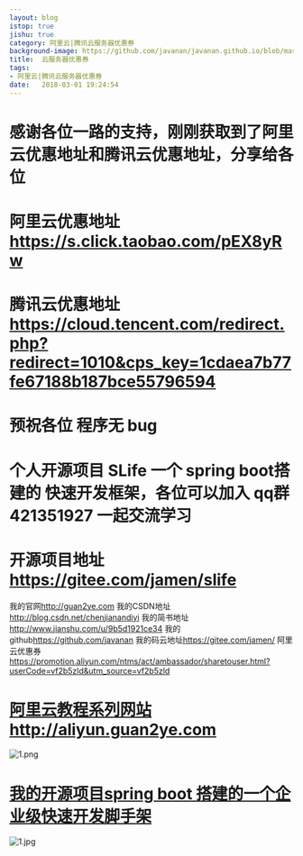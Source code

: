 ```yaml
---
layout: blog
istop: true
jishu: true
category: 阿里云|腾讯云服务器优惠券
background-image: https://github.com/javanan/javanan.github.io/blob/master/thumbnails/hb.jpg?raw=true
title:  云服务器优惠券
tags:
- 阿里云|腾讯云服务器优惠券
date:   2018-03-01 19:24:54
---
```


# 感谢各位一路的支持，刚刚获取到了阿里云优惠地址和腾讯云优惠地址，分享给各位

# 阿里云优惠地址 https://s.click.taobao.com/pEX8yRw

# 腾讯云优惠地址 https://cloud.tencent.com/redirect.php?redirect=1010&cps_key=1cdaea7b77fe67188b187bce55796594


# 预祝各位  程序无 bug

# 个人开源项目 SLife 一个 spring boot搭建的 快速开发框架，各位可以加入 qq群 421351927  一起交流学习

# 开源项目地址 https://gitee.com/jamen/slife


我的官网<http://guan2ye.com>
我的CSDN地址<http://blog.csdn.net/chenjianandiyi>
我的简书地址<http://www.jianshu.com/u/9b5d1921ce34>
我的github<https://github.com/javanan>
我的码云地址<https://gitee.com/jamen/>
阿里云优惠券<https://promotion.aliyun.com/ntms/act/ambassador/sharetouser.html?userCode=vf2b5zld&utm_source=vf2b5zld>
# **[阿里云教程系列网站http://aliyun.guan2ye.com](http://aliyun.guan2ye.com)**
![1.png](http://upload-images.jianshu.io/upload_images/2830896-5b23cf095c19945d.png?imageMogr2/auto-orient/strip%7CimageView2/2/w/1240)
# **[我的开源项目spring boot 搭建的一个企业级快速开发脚手架](https://gitee.com/jamen/slife)**
![1.jpg](http://upload-images.jianshu.io/upload_images/2830896-66de965f818533c5.jpg?imageMogr2/auto-orient/strip%7CimageView2/2/w/1240)

